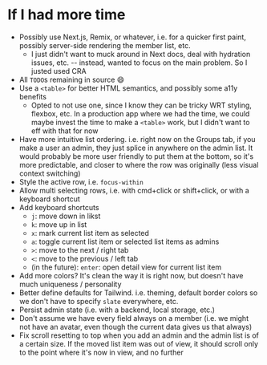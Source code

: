 # If I had more time

- Possibly use Next.js, Remix, or whatever, i.e. for a quicker first paint, possibly server-side rendering the member list, etc.
  - I just didn't want to muck around in Next docs, deal with hydration issues, etc. -- instead, wanted to focus on the main problem. So I justed used CRA
- All `TODO`s remaining in source 😄
- Use a `<table>` for better HTML semantics, and possibly some a11y benefits
  - Opted to not use one, since I know they can be tricky WRT styling, flexbox, etc. In a production app where we had the time, we could maybe invest the time to make a `<table>` work, but I didn't want to eff with that for now
- Have more intuitive list ordering. i.e. right now on the Groups tab, if you make a user an admin, they just splice in anywhere on the admin list. It would probably be more user friendly to put them at the bottom, so it's more predictable, and closer to where the row was originally (less visual context switching)
- Style the active row, i.e. `focus-within`
- Allow multi selecting rows, i.e. with cmd+click or shift+click, or with a keyboard shortcut
- Add keyboard shortcuts
  - `j`: move down in likst
  - `k`: move up in list
  - `x`: mark current list item as selected
  - `a`: toggle current list item or selected list items as admins
  - `>`: move to the next / right tab
  - `<`: move to the previous / left tab
  - (in the future): `enter`: open detail view for current list item
- Add more colors? It's clean the way it is right now, but doesn't have much uniqueness / personality
- Better define defaults for Tailwind. i.e. theming, default border colors so we don't have to specify `slate` everywhere, etc.
- Persist admin state (i.e. with a backend, local storage, etc.)
- Don't assume we have every field always on a member (i.e. we might not have an avatar, even though the current data gives us that always)
- Fix scroll resetting to top when you add an admin and the admin list is of a certain size. If the moved list item was out of view, it should scroll only to the point where it's now in view, and no further
